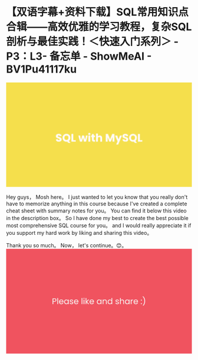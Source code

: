 # 【双语字幕+资料下载】SQL常用知识点合辑——高效优雅的学习教程，复杂SQL剖析与最佳实践！＜快速入门系列＞ - P3：L3- 备忘单 - ShowMeAI - BV1Pu41117ku

![](img/1a3bebe5e3b6be5376d8331c9a6944e0_0.png)

Hey guys， Mosh here。 I just wanted to let you know that you really don't have to memorize anything in this course because I've created a complete cheat sheet with summary notes for you。 You can find it below this video in the description box。 So I have done my best to create the best possible most comprehensive SQL course for you。 and I would really appreciate it if you support my hard work by liking and sharing this video。

 Thank you so much。 Now， let's continue。😊。![](img/1a3bebe5e3b6be5376d8331c9a6944e0_2.png)
